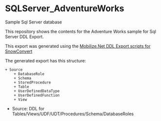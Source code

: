 # SQLServer_AdventureWorks

Sample Sql Server database

This repository shows the contents for the Adventure Works sample for Sql Server DDL Export.

This export was generated using the [Mobilize.Net DDL Export scripts for SnowConvert](https://github.com/MobilizeNet/SnowConvertDDLExportScripts)

The generated export has this structure:
```
+ Source
    + DatabaseRole
    + Schema
    + StoredProcedure
    + Table
    + UserDefinedDataType
    + UserDefinedFunction
    + View
```
* Source: DDL for Tables/Views/UDF/UDT/Procedures/Schema/DatabaseRoles 